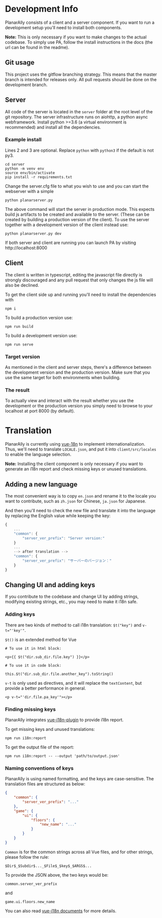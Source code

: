 # Development Info

PlanarAlly consists of a client and a server component. If you want to run a development setup you'll need to install both components.

**Note:** This is only necessary if you want to make changes to the actual codebase. To simply use PA, follow the install instructions in the docs (the url can be found in the readme).

## Git usage

This project uses the gitflow branching strategy. This means that the master branch is intended for releases only. All pull requests should be done on the development branch.

## Server

All code of the server is located in the `server` folder at the root level of the git repository.
The server infrastructure runs on aiohttp, a python async webframework.
Install python >=3.6 (a virtual environment is recommended) and install all the dependencies.

### Example install

Lines 2 and 3 are optional. Replace `python` with `python3` if the default is not py3.

```
cd server
python -m venv env
source env/bin/activate
pip install -r requirements.txt
```

Change the server.cfg file to what you wish to use and you can start the webserver with a simple

`python planarserver.py`

The above command will start the server in production mode. This expects build js artifacts to be created and available to the server. (These can be created by building a production version of the client).
To use the server together with a development version of the client instead use:

`python planarserver.py dev`

If both server and client are running you can launch PA by visiting http://localhost:8000

## Client

The client is written in typescript, editing the javascript file directly is strongly discouraged and any pull request that only changes the js file will also be declined.

To get the client side up and running you'll need to install the dependencies with

`npm i`

To build a production version use:

`npm run build`

To build a development version use:

`npm run serve`

### Target version

As mentioned in the client and server steps, there's a difference between the development version and the production version. Make sure that you use the same target for both environments when building.

### The result

To actually view and interact with the result whether you use the development or the production version you simply need to browse to your localhost at port 8000 (by default).

# Translation

PlanarAlly is currently using [vue-18n](https://github.com/kazupon/vue-i18n) to implement internationalization. Thus, we'll need to translate `LOCALE.json`, and put it into `client/src/locales` to enable the language selection.

**Note:** Installing the client component is only necessary if you want to generate an i18n report and check missing keys or unused translations.

## Adding a new language

The most convenient way is to copy `en.json` and rename it to the locale you want to contribute, such as `zh.json` for Chinese, `ja.json` for Japanese.

And then you'll need to check the new file and translate it into the language by replacing the English value while keeping the key:

```js
{
    ...
    "common": {
        "server_ver_prefix": "Server version:"
    }
    ...
    --> after translation -->
    "common": {
        "server_ver_prefix": "サーバーのバージョン："
    }
}
```

## Changing UI and adding keys

If you contribute to the codebase and change UI by adding strings, modifying existing strings, etc., you may need to make it i18n safe.

### Adding keys

There are two kinds of method to call i18n translation: `$t("key")` and `v-t="'key'"`.

`$t()` is an extended method for Vue

```
# To use it in html block:

<p>{{ $t("dir.sub_dir.file.key") }}</p>

# To use it in code block:

this.$t("dir.sub_dir.file.another_key").toString()
```

`v-t` is only used as directives, and it will replace the `textContent`, but provide a better performance in general.

`<p v-t="'dir.file.pa_key'"></p>`

### Finding missing keys

PlanarAlly integrates [vue-i18n-plugin](https://github.com/intlify/vue-i18n-extensions) to provide i18n report.

To get missing keys and unused translations:

`npm run i18n:report`

To get the output file of the report:

`npm run i18n:report -- --output 'path/to/output.json'`

### Naming conventions of keys

PlanarAlly is using named formatting, and the keys are case-sensitive. The translation files are structured as below:

```json
{
    "common": {
        "server_ver_prefix": "..."
    },
    "game": {
        "ui": {
            "floors": {
                "new_name": "..."
            }
        }
    }
}
```

`Common` is for the common strings across all Vue files, and for other strings, please follow the rule:

`$Dir$_$Subdir$..._$File$_$key$_$ARGS$...`

To provide the JSON above, the two keys would be:

`common.server_ver_prefix`

and

`game.ui.floors.new_name`

You can also read [vue-i18n documents](https://kazupon.github.io/vue-i18n) for more details.